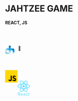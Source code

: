 # JAHTZEE GAME

#### REACT, JS

<br />
<br />

[<img align="left" alt="dhwebdesignmx.com" width="30px" src="https://raw.githubusercontent.com/DanyBoy20/mediacontent/c3aeb86c19594f704b695bcdee52a0e5e3393e02/iconDH.svg" />][website] &nbsp;&nbsp; 👋

<br />
<br />

[<img align="left" alt="JavaScript" width="40px" src="https://raw.githubusercontent.com/DanyBoy20/mediacontent/c3aeb86c19594f704b695bcdee52a0e5e3393e02/js.svg" />][website]<br /><br />
[<img align="left" alt="React" width="40px" src="https://raw.githubusercontent.com/DanyBoy20/mediacontent/c3aeb86c19594f704b695bcdee52a0e5e3393e02/react.svg" />][website]

<br />
<br />

[website]: https://dhwebdesignmx.com
[leetcode]: https://leetcode.com/DanyBoy20/